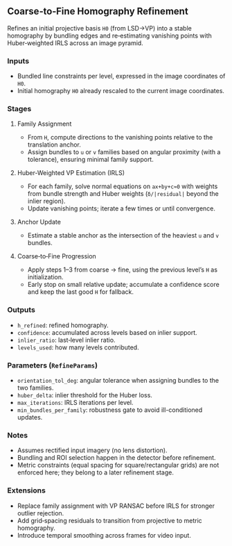 ## Coarse‑to‑Fine Homography Refinement

Refines an initial projective basis `H0` (from LSD→VP) into a stable homography by bundling edges and re‑estimating vanishing points with Huber‑weighted IRLS across an image pyramid.

### Inputs

- Bundled line constraints per level, expressed in the image coordinates of `H0`.
- Initial homography `H0` already rescaled to the current image coordinates.

### Stages

1. Family Assignment
   - From `H`, compute directions to the vanishing points relative to the translation anchor.
   - Assign bundles to `u` or `v` families based on angular proximity (with a tolerance), ensuring minimal family support.

2. Huber‑Weighted VP Estimation (IRLS)
   - For each family, solve normal equations on `ax+by+c≈0` with weights from bundle strength and Huber weights (`δ/|residual|` beyond the inlier region).
   - Update vanishing points; iterate a few times or until convergence.

3. Anchor Update
   - Estimate a stable anchor as the intersection of the heaviest `u` and `v` bundles.

4. Coarse‑to‑Fine Progression
   - Apply steps 1–3 from coarse → fine, using the previous level’s `H` as initialization.
   - Early stop on small relative update; accumulate a confidence score and keep the last good `H` for fallback.

### Outputs

- `h_refined`: refined homography.
- `confidence`: accumulated across levels based on inlier support.
- `inlier_ratio`: last‑level inlier ratio.
- `levels_used`: how many levels contributed.

### Parameters (`RefineParams`)

- `orientation_tol_deg`: angular tolerance when assigning bundles to the two families.
- `huber_delta`: inlier threshold for the Huber loss.
- `max_iterations`: IRLS iterations per level.
- `min_bundles_per_family`: robustness gate to avoid ill-conditioned updates.

### Notes

- Assumes rectified input imagery (no lens distortion).
- Bundling and ROI selection happen in the detector before refinement.
- Metric constraints (equal spacing for square/rectangular grids) are not enforced here; they belong to a later refinement stage.

### Extensions

- Replace family assignment with VP RANSAC before IRLS for stronger outlier rejection.
- Add grid‑spacing residuals to transition from projective to metric homography.
- Introduce temporal smoothing across frames for video input.
